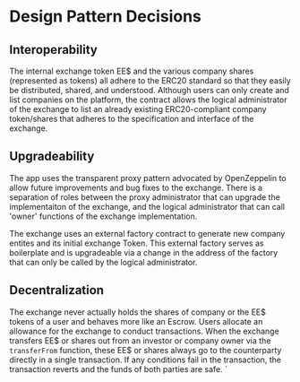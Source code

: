 # Design Pattern Decisions

## Interoperability

The internal exchange token EE\$ and the various company shares (represented as tokens) all adhere to the ERC20 standard so that they easily be distributed, shared, and understood. Although users can only create and list companies on the platform, the contract allows the logical administrator of the exchange to list an already existing ERC20-compliant company token/shares that adheres to the specification and interface of the exchange.

## Upgradeability

The app uses the transparent proxy pattern advocated by OpenZeppelin to allow future improvements and bug fixes to the exchange. There is a separation of roles between the proxy administrator that can upgrade the implementaiton of the exchange, and the logical administrator that can call 'owner' functions of the exchange implementation.

The exchange uses an external factory contract to generate new company entites and its initial exchange Token. This external factory serves as boilerplate and is upgradeable via a change in the address of the factory that can only be called by the logical administrator.

## Decentralization

The exchange never actually holds the shares of company or the EE$ tokens of a user and behaves more like an Escrow. Users allocate an allowance for the exchange to conduct transactions. When the exchange transfers EE$ or shares out from an investor or company owner via the `transferFrom` function, these EE\$ or shares always go to the counterparty directly in a single transaction. If any conditions fail in the transaction, the transaction reverts and the funds of both parties are safe.
`
